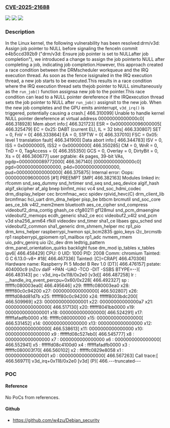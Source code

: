 ### [CVE-2025-21688](https://cve.mitre.org/cgi-bin/cvename.cgi?name=CVE-2025-21688)
![](https://img.shields.io/static/v1?label=Product&message=Linux&color=blue)
![](https://img.shields.io/static/v1?label=Version&message=1bd6303d08c85072ce40ac01a767ab67195105bd%3C%209793206fbf5293534c3a79d78f196e2cbb48c22d%20&color=brighgreen)
![](https://img.shields.io/static/v1?label=Vulnerability&message=n%2Fa&color=brighgreen)

### Description

In the Linux kernel, the following vulnerability has been resolved:drm/v3d: Assign job pointer to NULL before signaling the fenceIn commit e4b5ccd392b9 ("drm/v3d: Ensure job pointer is set to NULLafter job completion"), we introduced a change to assign the job pointerto NULL after completing a job, indicating job completion.However, this approach created a race condition between the DRMscheduler workqueue and the IRQ execution thread. As soon as the fence issignaled in the IRQ execution thread, a new job starts to be executed.This results in a race condition where the IRQ execution thread sets thejob pointer to NULL simultaneously as the `run_job()` function assignsa new job to the pointer.This race condition can lead to a NULL pointer dereference if the IRQexecution thread sets the job pointer to NULL after `run_job()` assignsit to the new job. When the new job completes and the GPU emits aninterrupt, `v3d_irq()` is triggered, potentially causing a crash.[  466.310099] Unable to handle kernel NULL pointer dereference at virtual address 00000000000000c0[  466.318928] Mem abort info:[  466.321723]   ESR = 0x0000000096000005[  466.325479]   EC = 0x25: DABT (current EL), IL = 32 bits[  466.330807]   SET = 0, FnV = 0[  466.333864]   EA = 0, S1PTW = 0[  466.337010]   FSC = 0x05: level 1 translation fault[  466.341900] Data abort info:[  466.344783]   ISV = 0, ISS = 0x00000005, ISS2 = 0x00000000[  466.350285]   CM = 0, WnR = 0, TnD = 0, TagAccess = 0[  466.355350]   GCS = 0, Overlay = 0, DirtyBit = 0, Xs = 0[  466.360677] user pgtable: 4k pages, 39-bit VAs, pgdp=0000000089772000[  466.367140] [00000000000000c0] pgd=0000000000000000, p4d=0000000000000000, pud=0000000000000000[  466.375875] Internal error: Oops: 0000000096000005 [#1] PREEMPT SMP[  466.382163] Modules linked in: rfcomm snd_seq_dummy snd_hrtimer snd_seq snd_seq_device algif_hash algif_skcipher af_alg bnep binfmt_misc vc4 snd_soc_hdmi_codec drm_display_helper cec brcmfmac_wcc spidev rpivid_hevc(C) drm_client_lib brcmfmac hci_uart drm_dma_helper pisp_be btbcm brcmutil snd_soc_core aes_ce_blk v4l2_mem2mem bluetooth aes_ce_cipher snd_compress videobuf2_dma_contig ghash_ce cfg80211 gf128mul snd_pcm_dmaengine videobuf2_memops ecdh_generic sha2_ce ecc videobuf2_v4l2 snd_pcm v3d sha256_arm64 rfkill videodev snd_timer sha1_ce libaes gpu_sched snd videobuf2_common sha1_generic drm_shmem_helper mc rp1_pio drm_kms_helper raspberrypi_hwmon spi_bcm2835 gpio_keys i2c_brcmstb rp1 raspberrypi_gpiomem rp1_mailbox rp1_adc nvmem_rmem uio_pdrv_genirq uio i2c_dev drm ledtrig_pattern drm_panel_orientation_quirks backlight fuse dm_mod ip_tables x_tables ipv6[  466.458429] CPU: 0 UID: 1000 PID: 2008 Comm: chromium Tainted: G         C         6.13.0-v8+ #18[  466.467336] Tainted: [C]=CRAP[  466.470306] Hardware name: Raspberry Pi 5 Model B Rev 1.0 (DT)[  466.476157] pstate: 404000c9 (nZcv daIF +PAN -UAO -TCO -DIT -SSBS BTYPE=--)[  466.483143] pc : v3d_irq+0x118/0x2e0 [v3d][  466.487258] lr : __handle_irq_event_percpu+0x60/0x228[  466.492327] sp : ffffffc080003ea0[  466.495646] x29: ffffffc080003ea0 x28: ffffff80c0c94200 x27: 0000000000000000[  466.502807] x26: ffffffd08dd81d7b x25: ffffff80c0c94200 x24: ffffff8003bdc200[  466.509969] x23: 0000000000000001 x22: 00000000000000a7 x21: 0000000000000000[  466.517130] x20: ffffff8041bb0000 x19: 0000000000000001 x18: 0000000000000000[  466.524291] x17: ffffffafadfb0000 x16: ffffffc080000000 x15: 0000000000000000[  466.531452] x14: 0000000000000000 x13: 0000000000000000 x12: 0000000000000000[  466.538613] x11: 0000000000000000 x10: 0000000000000000 x9 : ffffffd08c527eb0[  466.545777] x8 : 0000000000000000 x7 : 0000000000000000 x6 : 0000000000000000[  466.552941] x5 : ffffffd08c4100d0 x4 : ffffffafadfb0000 x3 : ffffffc080003f70[  466.560102] x2 : ffffffc0829e8058 x1 : 0000000000000001 x0 : 0000000000000000[  466.567263] Call trace:[  466.569711]  v3d_irq+0x118/0x2e0 [v3d] (P)[  466.---truncated---

### POC

#### Reference
No PoCs from references.

#### Github
- https://github.com/w4zu/Debian_security

